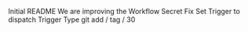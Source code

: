 Initial README
We are improving the Workflow
Secret Fix
Set Trigger to dispatch
Trigger Type
git add / tag / 30